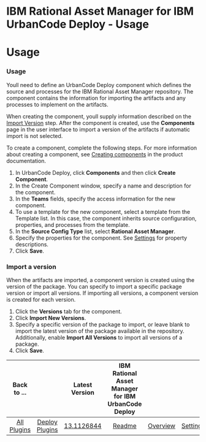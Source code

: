 
IBM Rational Asset Manager for IBM UrbanCode Deploy - Usage
===========================================================

# Usage



### Usage




 


Youll need to define an UrbanCode Deploy component which defines the source and processes for the IBM Rational Asset Manager repository. The component contains the information for importing the artifacts and any processes to implement on the artifacts.


When creating the component, youll supply information described on the [Import Version](#steps) step. After the component is created, use the **Components** page in the user interface to import a version of the artifacts if automatic import is not selected.


To create a component, complete the following steps. For more information about creating a component, see [Creating components](http://www-01.ibm.com/support/knowledgecenter/SS4GSP_7.0.2/com.ibm.udeploy.doc/topics/comp_create.html "Creating components") in the product documentation.


1. In UrbanCode Deploy, click **Components** and then click **Create Component**.
2. In the Create Component window, specify a name and description for the component.
3. In the **Teams** fields, specify the access information for the new component.
4. To use a template for the new component, select a template from the Template list. In this case, the component inherits source configuration, properties, and processes from the template.
5. In the **Source Config Type** list, select **Rational Asset Manager**.
6. Specify the properties for the component. See [Settings](#steps) for property descriptions.
7. Click **Save**.


### Import a version


When the artifacts are imported, a component version is created using the version of the package. You can specify to import a specific package version or import all versions. If importing all versions, a component version is created for each version. 


1. Click the **Versions** tab for the component.
2. Click **Import New Versions**.
3. Specify a specific version of the package to import, or leave blank to import the latest version of the package available in the repository. Additionally, enable **Import All Versions** to import all versions of a package.
4. Click **Save**.


|Back to ...||Latest Version|IBM Rational Asset Manager for IBM UrbanCode Deploy ||||
| :---: | :---: | :---: | :---: | :---: | :---: | :---: |
|[All Plugins](../../index.md)|[Deploy Plugins](../README.md)|[13.1126844](https://raw.githubusercontent.com/UrbanCode/IBM-UCD-PLUGINS/main/files/RAMSourceConfig/ucd-RAMSourceConfig-13.1126844.zip)|[Readme](README.md)|[Overview](overview.md)|[Settings](settings.md)|[Downloads](downloads.md)|
